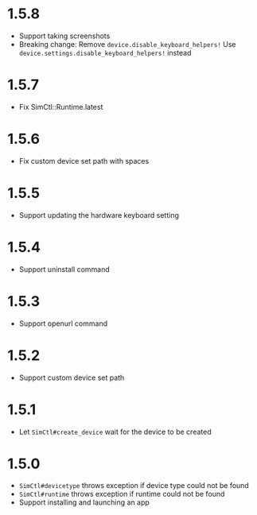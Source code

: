 # 1.5.8

* Support taking screenshots
* Breaking change: Remove `device.disable_keyboard_helpers!`
  Use `device.settings.disable_keyboard_helpers!` instead

# 1.5.7

* Fix SimCtl::Runtime.latest

# 1.5.6

* Fix custom device set path with spaces

# 1.5.5

* Support updating the hardware keyboard setting

# 1.5.4

* Support uninstall command

# 1.5.3

* Support openurl command

# 1.5.2

* Support custom device set path

# 1.5.1

* Let `SimCtl#create_device` wait for the device to be created

# 1.5.0

* `SimCtl#devicetype` throws exception if device type could not be found
* `SimCtl#runtime` throws exception if runtime could not be found
* Support installing and launching an app
